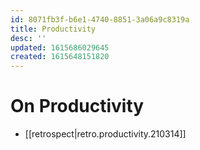 ```yaml
---
id: 8071fb3f-b6e1-4740-8851-3a06a9c8319a
title: Productivity
desc: ''
updated: 1615686029645
created: 1615648151820
---
```

# On Productivity

- [[retrospect|retro.productivity.210314]]

